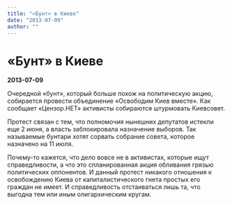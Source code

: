 ```yaml
---
title: "«Бунт» в Киеве"
date: "2013-07-09"
author: ""
---
```


# «Бунт» в Киеве

**2013-07-09** 

Очередной «бунт», который больше похож на политическую акцию, собирается провести объединение «Освободим Киев вместе». Как сообщает «Цензор.НЕТ»  активисты собираются штурмовать Киевсовет.

Протест связан с тем, что полномочия нынешних депутатов истекли еще 2 июня, а власть заблокировала назначение выборов. Так называемые бунтари хотят сорвать собрание совета, которое назначено на 11 июля.

Почему-то кажется, что дело вовсе не в активистах, которые ищут справедливости, а что это спланированная акция обливания грязью политических оппонентов. И данный протест никакого отношения к освобождению Киева от капиталистического гнета простых его граждан не имеет. И справедливость отстаиваться лишь та, что выгодна тем или иным олигархическим кругам.